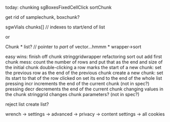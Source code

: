﻿today:
    chunking
sgBoxesFixedCellClick
    sortChunk    
    
get rid of samplechunk, boxchunk?    
    
sgwVials
    chunks[] // indexes to start/end of list
    
or

Chunk
    * list? // pointer to *part* of vector...hmmm
    * wrapper->sort
    
easy wins:
finish off chunk stringgridwrapper refactoring
sort out add first chunk mess:
    count the number of rows and put that as the end and size of the initial chunk
    double-clicking a row marks the start of a new chunk:
        set the previous row as the end of the previous chunk
        create a new chunk:
            set its start to that of the row clicked on
            set its end to the end of the whole list
    pressing incr increments the end of the current chunk (not in spec?)
    pressing decr decrements the end of the current chunk
    changing values in the chunk stringgrid changes chunk parameters? (not in spec?)
    
         
reject list
create list?

wrench -> settings -> advanced -> privacy -> content settings -> all cookies